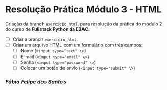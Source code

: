 # Resolução Prática Módulo 3 - HTML

Criação da branch `exercicio_html`, para resolução da prática do módulo 2 do curso de **Fullstack Python da EBAC**.

- [ ] Criar a branch `exercício_html`.
- [ ] Criar um arquivo HTML com um formulário com três campos:
  - [ ] Nome (`<input type="text" \>`)
  - [ ] E-mail (`<input type="email" \>`)
  - [ ] Senha (`<input type="password" \>`)
  - [ ] Colocar um botão de envio (`<input type="submit" \>`)

### **_Fábio Felipe dos Santos_**

